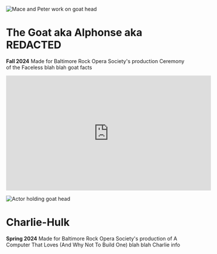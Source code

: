 ![Mace and Peter work on goat head](/docs/assets/mace-peter-goat-repair.jpg)
# The Goat aka Alphonse aka REDACTED

**Fall 2024**
Made for Baltimore Rock Opera Society's production Ceremony of the Faceless blah blah goat facts

<iframe width="560" height="315" src="https://www.youtube.com/embed/RwA5DX_8b8A?si=gbolmzYjF8e11XOH" title="YouTube video player" frameborder="0" allow="accelerometer; autoplay; clipboard-write; encrypted-media; gyroscope; picture-in-picture; web-share" referrerpolicy="strict-origin-when-cross-origin" allowfullscreen></iframe>

![Actor holding goat head](/docs/assets/lindsey-goat-cute.jpg)

# Charlie-Hulk

**Spring 2024**
Made for Baltimore Rock Opera Society's production of A Computer That Loves (And Why Not To Build One) blah blah Charlie info